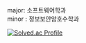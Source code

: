 <div>
  <p> 
    major: 소프트웨어학과 <br>
    minor : 정보보안암호수학과
  </p>
</div>

[![Solved.ac Profile](http://mazassumnida.wtf/api/v2/generate_badge?boj=bezzi1654)](https://solved.ac/bezzi1654/)

